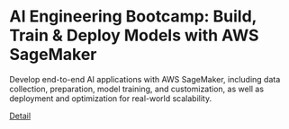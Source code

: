 # AI Engineering Bootcamp: Build, Train & Deploy Models with AWS SageMaker

Develop end-to-end AI applications with AWS SageMaker, including data collection, preparation, model training, and customization, as well as deployment and optimization for real-world scalability. 

[Detail](https://eduitfree.com/kzAa)